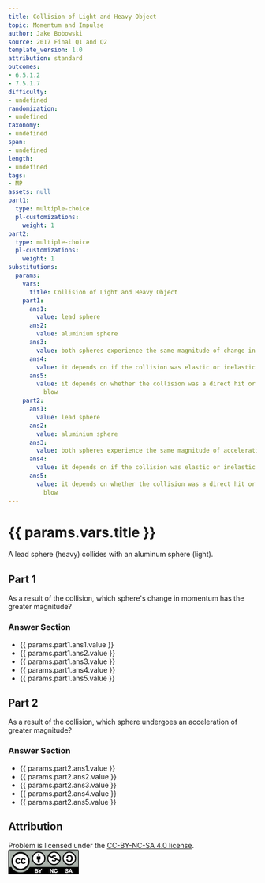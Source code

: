```yaml
---
title: Collision of Light and Heavy Object
topic: Momentum and Impulse
author: Jake Bobowski
source: 2017 Final Q1 and Q2
template_version: 1.0
attribution: standard
outcomes:
- 6.5.1.2
- 7.5.1.7
difficulty:
- undefined
randomization:
- undefined
taxonomy:
- undefined
span:
- undefined
length:
- undefined
tags:
- MP
assets: null
part1:
  type: multiple-choice
  pl-customizations:
    weight: 1
part2:
  type: multiple-choice
  pl-customizations:
    weight: 1
substitutions:
  params:
    vars:
      title: Collision of Light and Heavy Object
    part1:
      ans1:
        value: lead sphere
      ans2:
        value: aluminium sphere
      ans3:
        value: both spheres experience the same magnitude of change in momentum
      ans4:
        value: it depends on if the collision was elastic or inelastic
      ans5:
        value: it depends on whether the collision was a direct hit or a glancing
          blow
    part2:
      ans1:
        value: lead sphere
      ans2:
        value: aluminium sphere
      ans3:
        value: both spheres experience the same magnitude of acceleration
      ans4:
        value: it depends on if the collision was elastic or inelastic
      ans5:
        value: it depends on whether the collision was a direct hit or a glancing
          blow
---
```

# {{ params.vars.title }}
A lead sphere (heavy) collides with an aluminum sphere (light).

## Part 1

As a result of the collision, which sphere's change in momentum has the greater magnitude?

### Answer Section

- {{ params.part1.ans1.value }}
- {{ params.part1.ans2.value }}
- {{ params.part1.ans3.value }}
- {{ params.part1.ans4.value }}
- {{ params.part1.ans5.value }}

## Part 2

As a result of the collision, which sphere undergoes an acceleration of greater magnitude?

### Answer Section

- {{ params.part2.ans1.value }}
- {{ params.part2.ans2.value }}
- {{ params.part2.ans3.value }}
- {{ params.part2.ans4.value }}
- {{ params.part2.ans5.value }}

## Attribution

Problem is licensed under the [CC-BY-NC-SA 4.0 license](https://creativecommons.org/licenses/by-nc-sa/4.0/).<br> ![The Creative Commons 4.0 license requiring attribution-BY, non-commercial-NC, and share-alike-SA license.](https://raw.githubusercontent.com/firasm/bits/master/by-nc-sa.png)